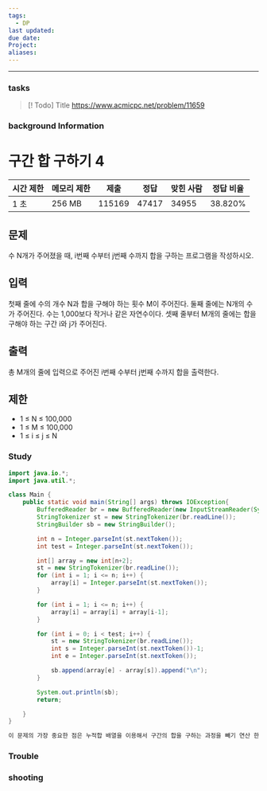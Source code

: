 ```yaml
---
tags:
  - DP
last updated: 
due date: 
Project: 
aliases:
---
```

--- 
### tasks

> [! Todo] Title
> https://www.acmicpc.net/problem/11659

### background Information
# 구간 합 구하기 4

|시간 제한|메모리 제한|제출|정답|맞힌 사람|정답 비율|
|---|---|---|---|---|---|
|1 초|256 MB|115169|47417|34955|38.820%|

## 문제

수 N개가 주어졌을 때, i번째 수부터 j번째 수까지 합을 구하는 프로그램을 작성하시오.

## 입력

첫째 줄에 수의 개수 N과 합을 구해야 하는 횟수 M이 주어진다. 둘째 줄에는 N개의 수가 주어진다. 수는 1,000보다 작거나 같은 자연수이다. 셋째 줄부터 M개의 줄에는 합을 구해야 하는 구간 i와 j가 주어진다.

## 출력

총 M개의 줄에 입력으로 주어진 i번째 수부터 j번째 수까지 합을 출력한다.

## 제한

- 1 ≤ N ≤ 100,000
- 1 ≤ M ≤ 100,000
- 1 ≤ i ≤ j ≤ N


### Study
```java
import java.io.*;
import java.util.*;

class Main {
    public static void main(String[] args) throws IOException{
        BufferedReader br = new BufferedReader(new InputStreamReader(System.in));
        StringTokenizer st = new StringTokenizer(br.readLine());
        StringBuilder sb = new StringBuilder();

        int n = Integer.parseInt(st.nextToken());
        int test = Integer.parseInt(st.nextToken());

        int[] array = new int[n+2];
        st = new StringTokenizer(br.readLine());
        for (int i = 1; i <= n; i++) {
            array[i] = Integer.parseInt(st.nextToken());
        }

        for (int i = 1; i <= n; i++) {
            array[i] = array[i] + array[i-1];
        }

        for (int i = 0; i < test; i++) {
            st = new StringTokenizer(br.readLine());
            int s = Integer.parseInt(st.nextToken())-1;
            int e = Integer.parseInt(st.nextToken());

            sb.append(array[e] - array[s]).append("\n");
        }

        System.out.println(sb);
        return;

    }
}

이 문제의 가장 중요한 점은 누적합 배열을 이용해서 구간의 합을 구하는 과정을 빼기 연산 한번으로 단축시키는 것이다.

```



### Trouble





### shooting
